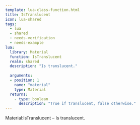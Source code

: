 ```yaml
---
template: lua-class-function.html
title: IsTranslucent
icon: lua-shared
tags:
  - lua
  - shared
  - needs-verification
  - needs-example
lua:
  library: Material
  function: IsTranslucent
  realm: shared
  description: "Is translucent."
  
  arguments:
  - position: 1
    name: "material"
    type: Material
  returns:
    - type: boolean
      description: "True if translucent, false otherwise."
---
```


<div class="lua__search__keywords">
Material:IsTranslucent &#x2013; Is translucent.
</div>
